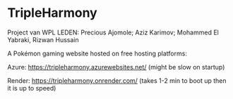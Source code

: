 # TripleHarmony
Project van WPL
LEDEN: Precious Ajomole; Aziz Karimov; Mohammed El Yabraki, Rizwan Hussain

A Pokémon gaming website hosted on free hosting platforms:

Azure:
https://tripleharmony.azurewebsites.net/ (might be slow on startup)

Render:
https://tripleharmony.onrender.com/ (takes 1-2 min to boot up then it is up to speed)
